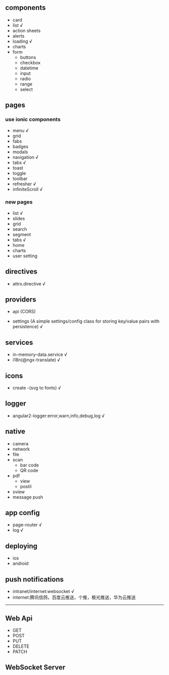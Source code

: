 ## components

+ card
+ list √
+ action sheets
+ alerts
+ loading √
+ charts
+ form
    + buttons
    + checkbox
    + datetime
    + input
    + radio
    + range
    + select

## pages

### use ionic components

+ menu √
+ grid
+ fabs
+ badges
+ modals
+ navigation √
+ tabs √
+ toast
+ toggle
+ toolbar
+ refresher √
+ infiniteScroll √

### new pages

+ list √
+ slides
+ grid
+ search
+ segment
+ tabs √
+ home
+ charts
+ user setting


## directives

+ attrs.directive √

## providers

+ api (CORS)

+ settings (A simple settings/config class for storing key/value pairs with persistence) √

## services 

+ in-memory-data.service √
+ i18n(@ngx-translate)   √

## icons

+ create -(svg to fonts) √

## logger

+ angular2-logger:error,warn,info,debug,log √

## native

+ camera
+ network
+ file
+ scan
    + bar code
    + QR code
+ pdf
    + view
    + postil
+ sview
+ message push

## app config

+ page-router √
+ log         √

## deploying

+ ios
+ android

## push notifications

+ intranet/internet:websocket √
+ internet:腾讯信鸽，百度云推送，个推，极光推送，华为云推送

------------------------
## Web Api

+ GET
+ POST
+ PUT
+ DELETE
+ PATCH

## WebSocket Server




